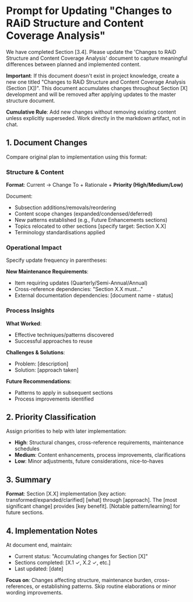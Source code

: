 # Prompt for Updating "Changes to RAiD Structure and Content Coverage Analysis"

We have completed Section [3.4]. Please update the 'Changes to RAiD Structure and Content Coverage Analysis' document to capture meaningful differences between planned and implemented content. 

**Important**: If this document doesn't exist in project knowledge, create a new one titled "Changes to RAiD Structure and Content Coverage Analysis (Section [X])". This document accumulates changes throughout Section [X] development and will be removed after applying updates to the master structure document.

**Cumulative Rule**: Add new changes without removing existing content unless explicitly superseded. Work directly in the markdown artifact, not in chat.

## 1. Document Changes
Compare original plan to implementation using this format:

### Structure & Content
**Format**: Current → Change To + Rationale + **Priority (High/Medium/Low)**

Document:
- Subsection additions/removals/reordering
- Content scope changes (expanded/condensed/deferred)
- New patterns established (e.g., Future Enhancements sections)
- Topics relocated to other sections [specify target: Section X.X]
- Terminology standardisations applied

### Operational Impact
Specify update frequency in parentheses:

**New Maintenance Requirements**:
- Item requiring updates (Quarterly/Semi-Annual/Annual)
- Cross-reference dependencies: "Section X.X must..."
- External documentation dependencies: [document name - status]

### Process Insights
**What Worked**:
- Effective techniques/patterns discovered
- Successful approaches to reuse

**Challenges & Solutions**:
- Problem: [description]
- Solution: [approach taken]

**Future Recommendations**:
- Patterns to apply in subsequent sections
- Process improvements identified

## 2. Priority Classification
Assign priorities to help with later implementation:
- **High**: Structural changes, cross-reference requirements, maintenance schedules
- **Medium**: Content enhancements, process improvements, clarifications  
- **Low**: Minor adjustments, future considerations, nice-to-haves

## 3. Summary
**Format**: Section [X.X] implementation [key action: transformed/expanded/clarified] [what] through [approach]. The [most significant change] provides [key benefit]. [Notable pattern/learning] for future sections.

## 4. Implementation Notes
At document end, maintain:
- Current status: "Accumulating changes for Section [X]"
- Sections completed: [X.1 ✓, X.2 ✓, etc.]
- Last updated: [date]

**Focus on**: Changes affecting structure, maintenance burden, cross-references, or establishing patterns. Skip routine elaborations or minor wording improvements.